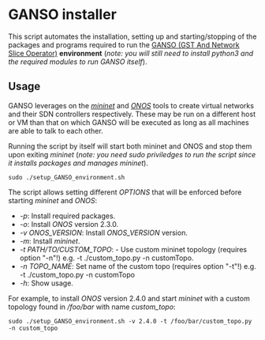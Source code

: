 # GANSO installer

This script automates the installation, setting up and starting/stopping of the packages and programs required to run the [GANSO (GST And Network Slice Operator)](https://github.com/josetakeru/GANSO) **environment** (*note: you will still need to install python3 and the required modules to run GANSO itself*).

## Usage

GANSO leverages on the *[mininet](http://mininet.org/download/)* and *[ONOS](https://opennetworking.org/onos/)* tools to create virtual networks and their SDN controllers respectively. These may be run on a different host or VM than that on which GANSO will be executed as long as all machines are able to talk to each other.

Running the script by itself will start both mininet and ONOS and stop them upon exiting *mininet* (*note: you need sudo priviledges to run the script since it installs packages and manages mininet*).

    sudo ./setup_GANSO_environment.sh

The script allows setting different *OPTIONS* that will be enforced before starting *mininet* and *ONOS*:
 * *-p*: Install required packages.
 * *-o*: Install *ONOS* version 2.3.0.
 * *-v ONOS_VERSION*: Install *ONOS_VERSION* version.
 * *-m*: Install *mininet*.
 * *-t PATH/TO/CUSTOM_TOPO*: - Use custom mininet topology (requires option "-n"!) e.g. -t ./custom_topo.py -n customTopo.
 * *-n TOPO_NAME*: Set name of the custom topo (requires option "-t"!) e.g. -t ./custom_topo.py -n customTopo
 * *-h*: Show usage.

For example, to install *ONOS* version 2.4.0 and start *mininet* with a custom topology found in */foo/bar* with name *custom_topo*:

    sudo ./setup_GANSO_environment.sh -v 2.4.0 -t /foo/bar/custom_topo.py -n custom_topo